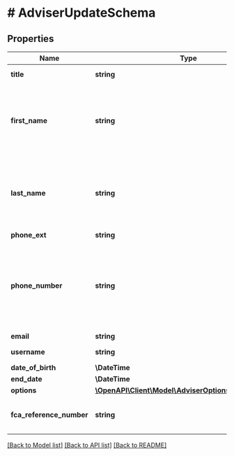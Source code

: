 # # AdviserUpdateSchema

## Properties

Name | Type | Description | Notes
------------ | ------------- | ------------- | -------------
**title** | **string** | Must only contain letters | [optional]
**first_name** | **string** | Must only contain letters, single spaces, dashes, apostrophes, and begin and end with letters | [optional]
**last_name** | **string** | Must only contain letters, single spaces, dashes, apostrophes, and begin and end with letters | [optional]
**phone_ext** | **string** |  | [optional]
**phone_number** | **string** | Must be a string of numbers and special characters (\&quot;()\&quot;, \&quot;-\&quot;, \&quot;+\&quot;, \&quot; \&quot;) | [optional]
**email** | **string** |  | [optional]
**username** | **string** | Must be unique | [optional]
**date_of_birth** | **\DateTime** |  | [optional]
**end_date** | **\DateTime** |  | [optional]
**options** | [**\OpenAPI\Client\Model\AdviserOptionsUpdateSchema**](AdviserOptionsUpdateSchema.md) |  | [optional]
**fca_reference_number** | **string** | Must be a valid FCA reference number | [optional]

[[Back to Model list]](../../README.md#models) [[Back to API list]](../../README.md#endpoints) [[Back to README]](../../README.md)
